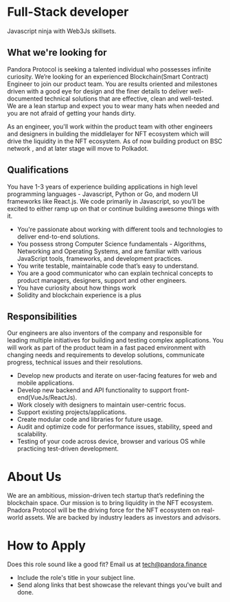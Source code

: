# **Full-Stack developer**
Javascript ninja with Web3Js skillsets.


##  **What we're looking for**

Pandora Protocol is seeking a talented individual who possesses infinite curiosity. We’re looking for an experienced Blockchain(Smart Contract) Engineer to join our product team. You are results oriented and milestones driven with a good eye for design and the finer details to deliver well-documented technical solutions that are effective, clean and well-tested. We are a lean startup and expect you to wear many hats when needed and you are not afraid of getting your hands dirty.

As an engineer, you'll work within the product team with other engineers and designers in building the middlelayer for NFT ecosystem which will drive the liquidity in the NFT ecosystem. As of now building product on BSC network , and at later stage will move to Polkadot.

##  ****Qualifications****

You have 1-3 years of experience building applications in high level programming languages - Javascript, Python or Go, and modern UI frameworks like React.js. We code primarily in Javascript, so you’ll be excited to either ramp up on that or continue building awesome things with it.

- You're passionate about working with different tools and technologies to deliver end-to-end solutions.
- You possess strong Computer Science fundamentals - Algorithms, Networking and Operating Systems, and are familiar with various JavaScript tools, frameworks, and development practices.
- You write testable, maintainable code that’s easy to understand.
- You are a good communicator who can explain technical concepts to product managers, designers, support and other engineers.
- You have curiosity about how things work
- Solidity and blockchain experience is a plus

##  ****Responsibilities****

Our engineers are also inventors of the company and responsible for leading multiple initiatives for building and testing complex applications. You will work as part of the product team in a fast paced environment with changing needs and requirements to develop solutions, communicate progress, technical issues and their resolutions.

- Develop new products and iterate on user-facing features for web and mobile applications.
- Develop new backend and API functionality to support front-end(VueJs/ReactJs).
- Work closely with designers to maintain user-centric focus.
- Support existing projects/applications.
- Create modular code and libraries for future usage.
- Audit and optimize code for performance issues, stability, speed and scalability.
- Testing of your code across device, browser and various OS while practicing test-driven development.

# **About Us**

We are an ambitious, mission-driven tech startup that’s redefining the blockchain space. Our mission is to bring liquidity in the NFT ecosystem. Pnadora Protocol will be the driving force for the NFT ecosystem on real-world assets. We are backed by industry leaders as investors and advisors.

# How to Apply

Does this role sound like a good fit? Email us at tech@pandora.finance

- Include the role's title in your subject line.
- Send along links that best showcase the relevant things you've built and done.
